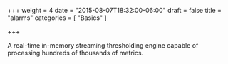 +++
weight = 4
date = "2015-08-07T18:32:00-06:00"
draft = false
title = "alarms"
categories = [ "Basics" ]

+++

A real-time in-memory streaming thresholding engine capable of processing hundreds of thousands of metrics. <!--more--> 
